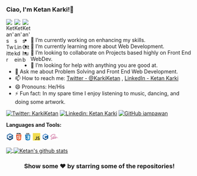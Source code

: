 ### Ciao, I'm Ketan Karki!👋

<a href="https://twitter.com/KarkiKetan">
  <img align="left" alt="Ketan's Twitter" width="22px" src="https://cdn.jsdelivr.net/npm/simple-icons@v3/icons/twitter.svg" />
</a>
<a href="https://www.linkedin.com/in/ketan-karki-9a9b071b6">
  <img align="left" alt="Ketan's Linkdein" width="22px" src="https://cdn.jsdelivr.net/npm/simple-icons@v3/icons/linkedin.svg" />
</a>
<a href="https://github.com/KetanKarki">
  <img align="left" alt="Ketan's Github" width="22px" src="https://cdn.jsdelivr.net/npm/simple-icons@v3/icons/github.svg" />
</a>

<br/>
<br/>

- 🔭 I’m currently working on enhancing my skills.
- 🌱 I’m currently learning more about Web Development.
- 👯 I’m looking to collaborate on Projects based highly on Front End WebDev.
- 🤔 I’m looking for help with anything you are good at.
- 💬 Ask me about Problem Solving and Front End Web Development.
- 📫 How to reach me: [Twitter - @KarkiKetan](https://twitter.com/KarkiKetan) , [LinkedIn - Ketan Karki](https://www.linkedin.com/in/ketan-karki-9a9b071b6/)
- 😄 Pronouns: He/His
- ⚡ Fun fact: In my spare time I enjoy listening to music, dancing, and doing some artwork.

[![Twitter: KarkiKetan](https://img.shields.io/twitter/follow/KarkiKetan?style=social)](https://twitter.com/KarkiKetan)
[![Linkedin: Ketan Karki](https://img.shields.io/badge/-imthepk-blue?style=flat-square&logo=Linkedin&logoColor=white&link=https://www.linkedin.com/in/ketan-karki-9a9b071b6//)](https://www.linkedin.com/in/ketan-karki-9a9b071b6/)
[![GitHub iampawan](https://img.shields.io/github/followers/KetanKarki?label=follow&style=social)](https://github.com/KetanKarki)


**Languages and Tools:**  

<code><img height="20" src="https://raw.githubusercontent.com/github/explore/80688e429a7d4ef2fca1e82350fe8e3517d3494d/topics/cpp/cpp.png"></code>
<code><img height="20" src="https://raw.githubusercontent.com/github/explore/80688e429a7d4ef2fca1e82350fe8e3517d3494d/topics/html/html.png"></code>
<code><img height="20" src="https://raw.githubusercontent.com/github/explore/80688e429a7d4ef2fca1e82350fe8e3517d3494d/topics/css/css.png"></code>
<code><img height="20" src="https://raw.githubusercontent.com/github/explore/80688e429a7d4ef2fca1e82350fe8e3517d3494d/topics/javascript/javascript.png"></code>
<code><img height="20" src="https://raw.githubusercontent.com/github/explore/80688e429a7d4ef2fca1e82350fe8e3517d3494d/topics/c/c.png"></code>
<code><img height="20" src="https://raw.githubusercontent.com/github/explore/80688e429a7d4ef2fca1e82350fe8e3517d3494d/topics/sass/sass.png"></code>  

<a href="https://github.com/KetanKarki">
  <img align="center" src="https://github-readme-stats.vercel.app/api/top-langs/?username=KetanKarki&theme=light&hide_langs_below=1" />
</a>
<a href="https://github.com/KetanKarki">
 <img align="center" src="https://github-readme-stats.vercel.app/api?username=KetanKarki&show_icons=true&theme=light&line_height=27" alt="Ketan's github stats"/>
</a>

<div align="center">

### Show some ❤️ by starring some of the repositories!

</div>
